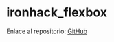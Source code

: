 # ironhack_flexbox

Enlace al repositorio: [GitHub](https://github.com/MiguelGG03/ironhack_flexbox.git)